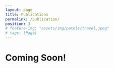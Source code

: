 ```yaml
---
layout: page
title: Publications
permalink: /publication/
position: 3
# feature-img: "assets/img/pexels/travel.jpeg"
# tags: [Page]
---
```


# Coming Soon!